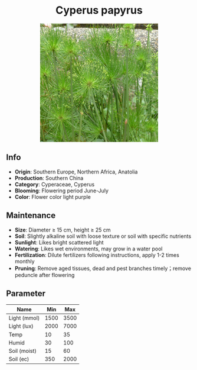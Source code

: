 <h1 align='center'>Cyperus papyrus</h1>
<p align="center">
    <img 
        align='center'
        width='320'
        src="../images/cyperus papyrus.png" 
        alt='Cyperus papyrus' />
</p>

## Info

 - **Origin**: Southern Europe, Northern Africa, Anatolia
 - **Production**: Southern China
 - **Category**: Cyperaceae, Cyperus
 - **Blooming**: Flowering period June-July
 - **Color**: Flower color light purple

## Maintenance

 - **Size**: Diameter ≥ 15 cm, height ≥ 25 cm
 - **Soil**: Slightly alkaline soil with loose texture or soil with specific nutrients
 - **Sunlight**: Likes bright scattered light
 - **Watering**: Likes wet environments, may grow in a water pool
 - **Fertilization**: Dilute fertilizers following instructions, apply 1-2 times monthly
 - **Pruning**: Remove aged tissues, dead and pest branches timely；remove peduncle after flowering

## Parameter

| Name         | Min  | Max   |
|--------------|------|-------|
| Light (mmol) | 1500 | 3500  |
| Light (lux)  | 2000 | 7000 |
| Temp         | 10    | 35    |
| Humid        | 30   | 100    |
| Soil (moist) | 15   | 60    |
| Soil (ec)    | 350  | 2000  |